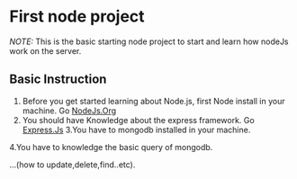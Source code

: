 #  First node project
 _NOTE:_ This is the basic starting node project to start and learn how  nodeJs work on the server.
##  Basic Instruction
1. Before you get started learning about Node.js, first Node install in your machine.
 Go [NodeJs.Org](https://nodejs.org)
2. You should have Knowledge about the express framework.
 Go [Express.Js](https://expressjs.com/)
3.You have to mongodb installed in your machine.

4.You have to knowledge the basic query of mongodb.

...(how to update,delete,find..etc).



